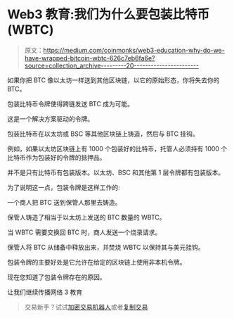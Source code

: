 # Web3 教育:我们为什么要包装比特币(WBTC)

> 原文：<https://medium.com/coinmonks/web3-education-why-do-we-have-wrapped-bitcoin-wbtc-626c7eb6fa6e?source=collection_archive---------20----------------------->

如果你把 BTC 像以太坊一样送到其他区块链，以它的原始形态，你将失去你的 BTC。

包装比特币令牌使得跨链发送 BTC 成为可能。

这是一个解决方案驱动的令牌。

包装比特币在以太坊或 BSC 等其他区块链上铸造，然后与 BTC 挂钩。

例如，如果以太坊区块链上有 1000 个包装好的比特币，托管人必须持有 1000 个比特币作为包装好的令牌的抵押品。

并不是只有比特币有包装版本。以太坊、BSC 和其他第 1 层令牌都有包装版本。

为了说明这一点，包装令牌是这样工作的:

一个商人把 BTC 送到保管人那里去铸造。

保管人铸造了相当于以太坊上发送的 BTC 数量的 WBTC。

当 WBTC 需要交换回 BTC 时，商人发送一个烧录请求。

保管人将 BTC 从储备中释放出来，并焚烧 WBTC 以保持其与美元挂钩。

包装令牌的主要好处是它允许在给定的区块链上使用非本机令牌。

现在您知道了包装令牌存在的原因。

让我们继续传播网络 3 教育

> 交易新手？试试[加密交易机器人](/coinmonks/crypto-trading-bot-c2ffce8acb2a)或者[复制交易](/coinmonks/top-10-crypto-copy-trading-platforms-for-beginners-d0c37c7d698c)